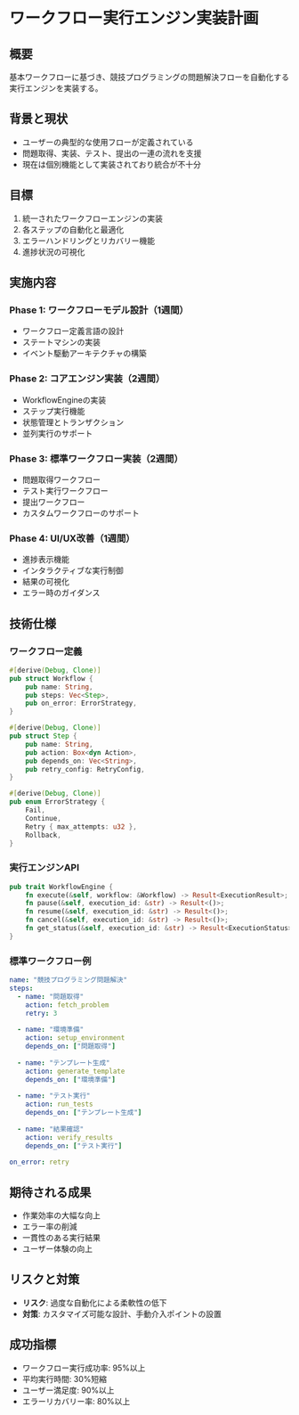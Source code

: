 # ワークフロー実行エンジン実装計画

## 概要
基本ワークフローに基づき、競技プログラミングの問題解決フローを自動化する実行エンジンを実装する。

## 背景と現状
- ユーザーの典型的な使用フローが定義されている
- 問題取得、実装、テスト、提出の一連の流れを支援
- 現在は個別機能として実装されており統合が不十分

## 目標
1. 統一されたワークフローエンジンの実装
2. 各ステップの自動化と最適化
3. エラーハンドリングとリカバリー機能
4. 進捗状況の可視化

## 実施内容

### Phase 1: ワークフローモデル設計（1週間）
- ワークフロー定義言語の設計
- ステートマシンの実装
- イベント駆動アーキテクチャの構築

### Phase 2: コアエンジン実装（2週間）
- WorkflowEngineの実装
- ステップ実行機能
- 状態管理とトランザクション
- 並列実行のサポート

### Phase 3: 標準ワークフロー実装（2週間）
- 問題取得ワークフロー
- テスト実行ワークフロー
- 提出ワークフロー
- カスタムワークフローのサポート

### Phase 4: UI/UX改善（1週間）
- 進捗表示機能
- インタラクティブな実行制御
- 結果の可視化
- エラー時のガイダンス

## 技術仕様

### ワークフロー定義
```rust
#[derive(Debug, Clone)]
pub struct Workflow {
    pub name: String,
    pub steps: Vec<Step>,
    pub on_error: ErrorStrategy,
}

#[derive(Debug, Clone)]
pub struct Step {
    pub name: String,
    pub action: Box<dyn Action>,
    pub depends_on: Vec<String>,
    pub retry_config: RetryConfig,
}

#[derive(Debug, Clone)]
pub enum ErrorStrategy {
    Fail,
    Continue,
    Retry { max_attempts: u32 },
    Rollback,
}
```

### 実行エンジンAPI
```rust
pub trait WorkflowEngine {
    fn execute(&self, workflow: &Workflow) -> Result<ExecutionResult>;
    fn pause(&self, execution_id: &str) -> Result<()>;
    fn resume(&self, execution_id: &str) -> Result<()>;
    fn cancel(&self, execution_id: &str) -> Result<()>;
    fn get_status(&self, execution_id: &str) -> Result<ExecutionStatus>;
}
```

### 標準ワークフロー例
```yaml
name: "競技プログラミング問題解決"
steps:
  - name: "問題取得"
    action: fetch_problem
    retry: 3
    
  - name: "環境準備"
    action: setup_environment
    depends_on: ["問題取得"]
    
  - name: "テンプレート生成"
    action: generate_template
    depends_on: ["環境準備"]
    
  - name: "テスト実行"
    action: run_tests
    depends_on: ["テンプレート生成"]
    
  - name: "結果確認"
    action: verify_results
    depends_on: ["テスト実行"]
    
on_error: retry
```

## 期待される成果
- 作業効率の大幅な向上
- エラー率の削減
- 一貫性のある実行結果
- ユーザー体験の向上

## リスクと対策
- **リスク**: 過度な自動化による柔軟性の低下
- **対策**: カスタマイズ可能な設計、手動介入ポイントの設置

## 成功指標
- ワークフロー実行成功率: 95%以上
- 平均実行時間: 30%短縮
- ユーザー満足度: 90%以上
- エラーリカバリー率: 80%以上
